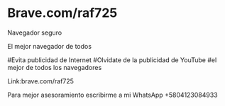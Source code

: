 # Brave.com/raf725
Navegador seguro

El mejor navegador de todos 

#Evita publicidad de Internet 
#Olvidate de la publicidad de YouTube 
#el mejor de todos los navegadores 

Link:brave.com/raf725

Para mejor asesoramiento escribirme a mi WhatsApp 
+5804123084933
